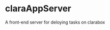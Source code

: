 claraAppServer
=====================================

A front-end server for deloying tasks on clarabox
